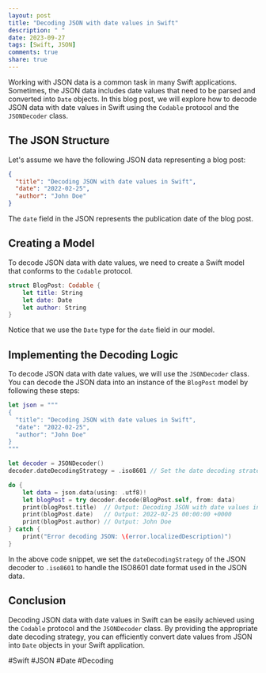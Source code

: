 ```yaml
---
layout: post
title: "Decoding JSON with date values in Swift"
description: " "
date: 2023-09-27
tags: [Swift, JSON]
comments: true
share: true
---
```


Working with JSON data is a common task in many Swift applications. Sometimes, the JSON data includes date values that need to be parsed and converted into `Date` objects. In this blog post, we will explore how to decode JSON data with date values in Swift using the `Codable` protocol and the `JSONDecoder` class.

## The JSON Structure

Let's assume we have the following JSON data representing a blog post:

```json
{
  "title": "Decoding JSON with date values in Swift",
  "date": "2022-02-25",
  "author": "John Doe"
}
```

The `date` field in the JSON represents the publication date of the blog post.

## Creating a Model

To decode JSON data with date values, we need to create a Swift model that conforms to the `Codable` protocol.

```swift
struct BlogPost: Codable {
    let title: String
    let date: Date
    let author: String
}
```

Notice that we use the `Date` type for the `date` field in our model.

## Implementing the Decoding Logic

To decode JSON data with date values, we will use the `JSONDecoder` class. You can decode the JSON data into an instance of the `BlogPost` model by following these steps:

```swift
let json = """
{
  "title": "Decoding JSON with date values in Swift",
  "date": "2022-02-25",
  "author": "John Doe"
}
"""

let decoder = JSONDecoder()
decoder.dateDecodingStrategy = .iso8601 // Set the date decoding strategy to ISO8601

do {
    let data = json.data(using: .utf8)!
    let blogPost = try decoder.decode(BlogPost.self, from: data)
    print(blogPost.title)  // Output: Decoding JSON with date values in Swift
    print(blogPost.date)   // Output: 2022-02-25 00:00:00 +0000
    print(blogPost.author) // Output: John Doe
} catch {
    print("Error decoding JSON: \(error.localizedDescription)")
}
```

In the above code snippet, we set the `dateDecodingStrategy` of the JSON decoder to `.iso8601` to handle the ISO8601 date format used in the JSON data.

## Conclusion

Decoding JSON data with date values in Swift can be easily achieved using the `Codable` protocol and the `JSONDecoder` class. By providing the appropriate date decoding strategy, you can efficiently convert date values from JSON into `Date` objects in your Swift application.

#Swift #JSON #Date #Decoding